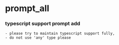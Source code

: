 # prompt_all



### typescript support prompt add
```
- please try to maintain typescript support fully, 
- do not use 'any' type please
```
